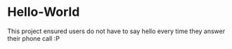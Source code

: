 # Hello-World
This project ensured users do not have to say hello every time they answer their phone call :P 
